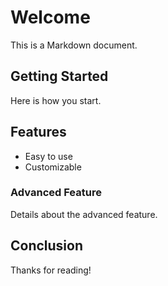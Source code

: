 # Welcome

This is a Markdown document.

## Getting Started

Here is how you start.

## Features

- Easy to use
- Customizable

### Advanced Feature

Details about the advanced feature.

## Conclusion

Thanks for reading!
